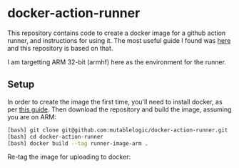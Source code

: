 # docker-action-runner

This repository contains code to create a docker image for a github action runner,
and instructions for using it. The most useful guide I found was [here](https://testdriven.io/blog/github-actions-docker/) and this repository is based on that.

I am targetting ARM 32-bit (armhf) here as the environment for the runner.

## Setup

In order to create the image the first time, you'll need to install docker, as per
[this guide](https://docs.docker.com/engine/install/ubuntu/). Then download the repository
and build the image, assuming you are on ARM:

```bash
[bash] git clone git@github.com:mutablelogic/docker-action-runner.git
[bash] cd docker-action-runner
[bash] docker build --tag runner-image-arm .
```

Re-tag the image for uploading to docker:

